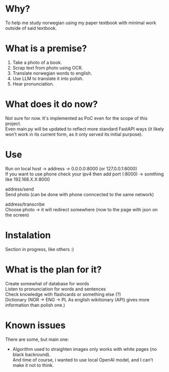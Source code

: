 # Why?
To help me study norwegian using my paper textbook with minimal work outside of said textbook.  

# What is a premise?
1. Take a photo of a book.   
2. Scrap text from photo using OCR.   
3. Translate norwegian words to english.   
4. Use LLM to translate it into polish.   
5. Hear pronunciation.   

# What does it do now?  
Not sure for now. It's implemented as PoC even for the scope of this project.  
Even main.py will be updated to reflect more standard FastAPI ways (it likely won’t work in its current form, as it only served its initial purpose).  
  
# Use    
Run on local host -> address -> 0.0.0.0:8000 (or 127.0.0.1:8000)  
If you want to use phone check your ipv4 then add port (:8000) -> somthing like 192.168.X.X:8000  
  
address/send  
Send photo (can be done with phone conncected to the same network)
  
address/transcribe  
Choose photo -> it will redirect somewhere (now to the page with json on the screen)

# Instalation
Section in progress, like others :)

# What is the plan for it?
Create somewhat of database for words  
Listen to pronunciation for words and sentences  
Check knowledge with flashcards or something else (?)  
Dictionary (NOR -> ENG -> PL As english wikitionary (API) gives more information than polish one.)  

# Known issues   
There are some, but main one:  
- Algorithm used to straighten images only works with white pages (no black backround).  
And time of course, i wanted to use local OpenAI model, and I can't make it not to think.  
